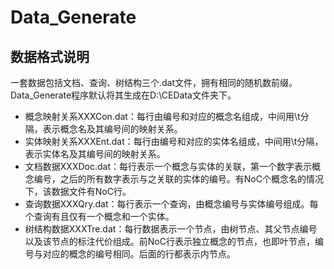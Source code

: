 # Data_Generate
## 数据格式说明
一套数据包括文档、查询、树结构三个.dat文件，拥有相同的随机数前缀。Data_Generate程序默认将其生成在D:\\CEData文件夹下。
+ 概念映射关系XXXCon.dat：每行由编号和对应的概念名组成，中间用\\t分隔，表示概念名及其编号间的映射关系。
+ 实体映射关系XXXEnt.dat：每行由编号和对应的实体名组成，中间用\\t分隔，表示实体名及其编号间的映射关系。
+ 文档数据XXXDoc.dat：每行表示一个概念与实体的关联，第一个数字表示概念编号，之后的所有数字表示与之关联的实体的编号。有NoC个概念名的情况下，该数据文件有NoC行。
+ 查询数据XXXQry.dat：每行表示一个查询，由概念编号与实体编号组成。每个查询有且仅有一个概念和一个实体。
+ 树结构数据XXXTre.dat：每行数据表示一个节点，由树节点、其父节点编号以及该节点的标注代价组成。前NoC行表示独立概念的节点，也即叶节点，编号与对应的概念的编号相同。后面的行都表示内节点。

